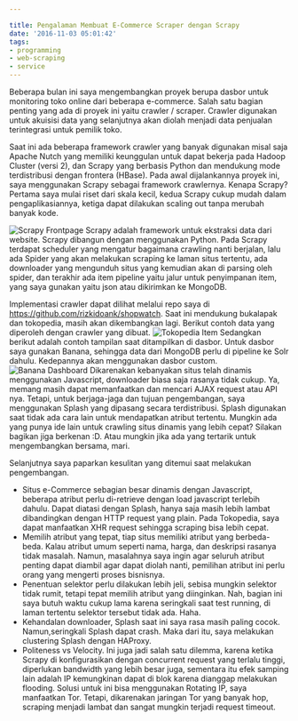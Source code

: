 ```yaml
---

title: Pengalaman Membuat E-Commerce Scraper dengan Scrapy
date: '2016-11-03 05:01:42'
tags:
- programming
- web-scraping
- service
---
```


Beberapa bulan ini saya mengembangkan proyek berupa dasbor untuk monitoring toko online dari beberapa e-commerce. Salah satu bagian penting yang ada di proyek ini yaitu crawler / scraper. Crawler digunakan untuk akuisisi data yang selanjutnya akan diolah menjadi data penjualan terintegrasi untuk pemilik toko.

Saat ini ada beberapa framework crawler yang banyak digunakan misal saja Apache Nutch yang memiliki keunggulan untuk dapat bekerja pada Hadoop Cluster (versi 2), dan Scrapy yang berbasis Python dan mendukung mode terdistribusi dengan frontera (HBase). Pada awal dijalankannya proyek ini, saya menggunakan Scrapy sebagai framework crawlernya. Kenapa Scrapy? Pertama saya mulai riset dari skala kecil, kedua Scrapy cukup mudah dalam pengaplikasiannya, ketiga dapat dilakukan scaling out tanpa merubah banyak kode.

![Scrapy Frontpage](https://rizkidoank.sgp1.digitaloceanspaces.com/rizkidoank/images/2016/11/scapy.PNG)
Scrapy adalah framework untuk ekstraksi data dari website. Scrapy dibangun dengan menggunakan Python. Pada Scrapy terdapat scheduler yang mengatur bagaimana crawling nanti berjalan, lalu ada Spider yang akan melakukan scraping ke laman situs tertentu, ada downloader yang mengunduh situs yang kemudian akan di parsing oleh spider, dan terakhir ada item pipeline yaitu jalur untuk penyimpanan item, yang saya gunakan yaitu json atau dikirimkan ke MongoDB.

Implementasi crawler dapat dilihat melalui repo saya di https://github.com/rizkidoank/shopwatch. Saat ini mendukung bukalapak dan tokopedia, masih akan dikembangkan lagi. Berikut contoh data yang diperoleh dengan crawler yang dibuat.
![Tokopedia Item](https://rizkidoank.sgp1.digitaloceanspaces.com/rizkidoank/images/2016/11/14522369_120300000387791878_287015246_o.png)
Sedangkan berikut adalah contoh tampilan saat ditampilkan di dasbor. Untuk dasbor saya gunakan Banana, sehingga data dari MongoDB perlu di pipeline ke Solr dahulu. Kedepannya akan menggunakan dasbor custom.
![Banana Dashboard](https://rizkidoank.sgp1.digitaloceanspaces.com/rizkidoank/images/2016/11/14488922_120300000346061494_118797559_o.png)
Dikarenakan kebanyakan situs telah dinamis menggunakan Javascript, downloader biasa saja rasanya tidak cukup. Ya, memang masih dapat memanfaatkan dan mencari AJAX request atau API nya. Tetapi, untuk berjaga-jaga dan tujuan pengembangan, saya menggunakan Splash yang dipasang secara terdistribusi. Splash digunakan saat tidak ada cara lain untuk mendapatkan atribut tertentu. Mungkin ada yang punya ide lain untuk crawling situs dinamis yang lebih cepat? Silakan bagikan jiga berkenan :D. Atau mungkin jika ada yang tertarik untuk mengembangkan bersama, mari.

Selanjutnya saya paparkan kesulitan yang ditemui saat melakukan pengembangan.

- Situs e-Commerce sebagian besar dinamis dengan Javascript, beberapa atribut perlu di-retrieve dengan load javascript terlebih dahulu. Dapat diatasi dengan Splash, hanya saja masih lebih lambat dibandingkan dengan HTTP request yang plain. Pada Tokopedia, saya dapat manfaatkan XHR request sehingga scraping bisa lebih cepat.
- Memilih atribut yang tepat, tiap situs memiliki atribut yang berbeda-beda. Kalau atribut umum seperti nama, harga, dan deskripsi rasanya tidak masalah. Namun, masalahnya saya ingin agar seluruh atribut penting dapat diambil agar dapat diolah nanti, pemilihan atribut ini perlu orang yang mengerti proses bisnisnya.
- Penentuan selektor perlu dilakukan lebih jeli, sebisa mungkin selektor tidak rumit, tetapi tepat memilih atribut yang diinginkan. Nah, bagian ini saya butuh waktu cukup lama karena seringkali saat test running, di laman tertentu selektor tersebut tidak ada. Haha.
- Kehandalan downloader, Splash saat ini saya rasa masih paling cocok. Namun,seringkali Splash dapat crash. Maka dari itu, saya melakukan clustering Splash dengan HAProxy.
- Politeness vs Velocity. Ini juga jadi salah satu dilemma, karena ketika Scrapy di konfigurasikan dengan concurrent request yang terlalu tinggi, diperlukan bandwidth yang lebih besar juga, sementara itu efek samping lain adalah IP kemungkinan dapat di blok karena dianggap melakukan flooding. Solusi untuk ini bisa menggunakan Rotating IP, saya manfaatkan Tor. Tetapi, dikarenakan jaringan Tor yang banyak hop, scraping menjadi lambat dan sangat mungkin terjadi request timeout.